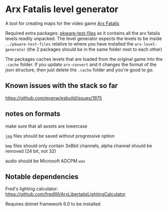 # Arx Fatalis level generator

A tool for creating maps for the video game [Arx Fatalis](https://en.wikipedia.org/wiki/Arx_Fatalis)

Required extra packages: [pkware-test-files](https://github.com/arx-tools/pkware-test-files)
as it contains all the arx fatalis levels readily unpacked. The level generator expects the levels to be
inside `../pkware-test-files` relative to where you have installed the `arx-level-generator` (the 2 packages
should be in the same folder next to each other)

The packages caches levels that are loaded from the original game into the `.cache` folder. If you update
`arx-convert` and it changes the format of the json structure, then just delete the `.cache` folder and you're
good to go.

## Known issues with the stack so far

https://github.com/evanw/esbuild/issues/1975

## notes on formats

make sure that all assets are lowercase

`jpg` files should be saved without progressive option

`bmp` files should only contain 3x8bit channels, alpha channel should be removed (24 bit, not 32)

audio should be Microsoft ADCPM `wav`

## Notable dependencies

Fred's lighting calculator: https://github.com/fredlllll/ArxLibertatisLightingCalculator

Requires dotnet framework 6.0 to be installed
